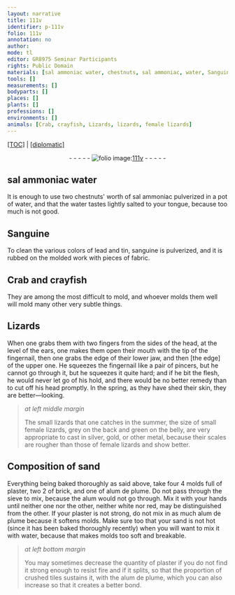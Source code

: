 ```yaml
---
layout: narrative
title: 111v
identifier: p-111v
folio: 111v
annotation: no
author:
mode: tl
editor: GR8975 Seminar Participants
rights: Public Domain
materials: [sal ammoniac water, chestnuts, sal ammoniac, water, Sanguine, lead, tin, sanguine, female lizards, sand, plaster, brick, alum de plume, alum, tiles]
tools: []
measurements: []
bodyparts: []
places: []
plants: []
professions: []
environments: []
animals: [Crab, crayfish, Lizards, lizards, female lizards]
---
```


<p><a href="{{ site.baseurl }}/translation/">[TOC]</a> | <a href="{{ site.baseurl }}/_texts/p-111v_tc.md/">[diplomatic]</a></p><div class="folio" align="center">- - - - - <a href="http://gallica.bnf.fr/ark:/12148/btv1b10500001g/f228.image" target="_blank"><img src="https://cu-mkp.github.io/2017-workshop-edition/assets/photo-icon.png" alt="folio image: " style="display:inline-block; margin-bottom:-3px;"/>111v</a> - - - - - </div>  
  

## <span class="m">sal ammoniac water</span>

 
It is enough to use two <span class="m">chestnuts</span>' worth of <span class="m">sal ammoniac</span> pulverized in a pot of <span class="m">water</span>, and that the water tastes lightly salted to your tongue, because too much is not good.
  

## <span class="m">Sanguine</span>

 
To clean the various colors of <span class="m">lead</span> and <span class="m">tin</span>, <span class="m">sanguine</span> is pulverized, and it is rubbed on the molded work with pieces of fabric.
  

## <span class="al">Crab</span> and <span class="al">crayfish</span>

 
 They are among the most difficult to mold, and whoever molds them well will mold many other very subtle things.
  

## <span class="al">Lizards</span>

 
When one grabs them with two fingers from the sides of the head, at the level of the ears, one makes them open their mouth with the tip of the fingernail, then one grabs the edge of their lower jaw, and then [the edge] of the upper one. He squeezes the fingernail like a pair of pincers, but he cannot go through it, but he squeezes it quite hard; and if he bit the flesh, he would never let go of his hold, and there would be no better remedy than to cut off his head promptly. In the spring, as they have shed their skin, they are better—looking.
 
> *at left middle margin*
> 
> 
>   The small <span class="al">lizards</span> that one catches in the summer, the size of small <span class="al">female lizards</span>, grey on the back and green on the belly, are very appropriate to cast in silver, gold, or other metal, because their scales are rougher than those of <span class="m"><span class="al">female lizards</span></span> and show better. 
 
 
  

## Composition of <span class="m">sand</span>

 
Everything being baked thoroughly as said above, take four 4 molds full of <span class="m">plaster</span>, two 2 of <span class="m">brick</span>, and one of <span class="m">alum de plume</span>. Do not pass through the sieve to mix, because the <span class="m">alum</span> would not go through. Mix it with your hands until neither one nor the other, neither white nor red, may be distinguished from the other. If your <span class="m">plaster</span> is not strong, do not mix in as much <span class="m">alum de plume</span> because it softens molds. Make sure too that your <span class="m">sand</span> is not hot (since it has been baked thoroughly recently) when you will want to mix it with <span class="m">water</span>, because that makes molds too soft and breakable. 
 
> *at left bottom margin*
> 
> 
>   You may sometimes decrease the quantity of <span class="m">plaster</span> if you do not find it strong enough to resist fire and if it splits, so that the proportion of crushed <span class="m">tiles</span> sustains it, with the <span class="m">alum de plume</span>, which you can also increase so that it creates a better bond.
 
